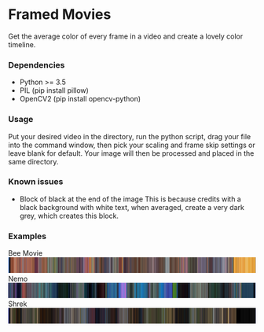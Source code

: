 # Framed Movies
Get the average color of every frame in a video and create a lovely color timeline.

### Dependencies
* Python >= 3.5
* PIL (pip install pillow)
* OpenCV2 (pip install opencv-python)

### Usage
Put your desired video in the directory, run the python script, drag your file into the command window, then pick your scaling and frame skip settings or leave blank for default.
Your image will then be processed and placed in the same directory.

### Known issues
* Block of black at the end of the image
This is because credits with a black background with white text, when averaged, create a very dark grey, which creates this block.

### Examples
Bee Movie![Bee Movie](https://github.com/Harrison-Mitchell/Framed-Movies/blob/master/Bee%20Movie.png "Bee Movie")
Nemo![Nemo](https://github.com/Harrison-Mitchell/Framed-Movies/blob/master/Nemo.png "Nemo")
Shrek![Shrek](https://github.com/Harrison-Mitchell/Framed-Movies/blob/master/Shrek.png "Shrek")
